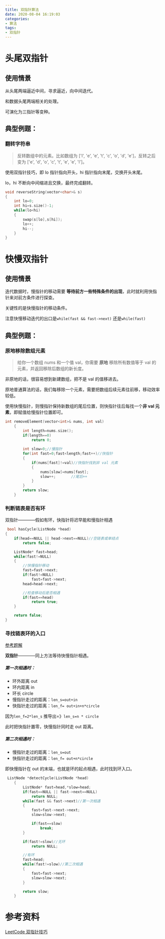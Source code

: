 ```yaml
---
title: 双指针算法
date: 2020-08-04 16:19:03
categories:
- 算法
tags:
- 双指针
---
```


# 头尾双指针
## 使用情景
从头尾两端逼近中间，寻求逼近，向中间迭代。

和数据头尾两端相关的处理。

可演化为三指针等变种。

## 典型例题：

### 翻转字符串
>反转数组中的元素。比如数组为 ['l', 'e', 'e', 't', 'c', 'o', 'd', 'e']，反转之后变为 ['e', 'd', 'o', 'c', 't', 'e', 'e', 'l']。

使用双指针技巧，即 lo 指针指向开头，hi 指针指向末尾，交换开头末尾。

lo，hi 不断向中间缩进且交换，最终完成翻转。

```cpp
void reverseString(vector<char>& s) 
{
    int lo=0;
    int hi=s.size()-1;
    while(lo<hi)
    {
        swap(s[lo],s[hi]);    
        lo++;
        hi--;
    }
}
```

 <!-- more --> 

# 快慢双指针
## 使用情景
迭代数据时，慢指针的移动需要 **等待前方一些特殊条件的出现**，此时就利用快指针来对前方条件进行探查。

关键性的是快慢指针的移动条件。

注意快慢移动迭代的出口是``while(fast && fast->next)`` 还是``while(fast)``

## 典型例题：

### 原地移除数组元素
>给你一个数组 nums 和一个值 val，你需要 **原地** 移除所有数值等于 val 的元素，并返回移除后数组的新长度。

非原地的话，很容易想到新建数组，把不是 val 的值移进去。

原地普通算法的话，我们每移除一个元素，需要把数组后续元素往前移，移动效率较低。

使用快慢指针，则慢指针保持新数组的尾后位置，则快指针往后每找一个**非 val 元素**，即赋值给慢指针位置即可。

```cpp
int removeElement(vector<int>& nums, int val) 
    {
        int length=nums.size();
        if(length==0)
            return 0;
        
        int slow=0;//慢指针
        for(int fast=0;fast<length;fast++)//快指针
        {
            if(nums[fast]!=val)//快指针找到非 val 元素
            {   
                nums[slow]=nums[fast];
                slow++;       //尾后++   
            }       
        }      
        return slow;
    }
```

### 判断链表是否有环
双指针————假如有环，快指针将迟早能和慢指针相遇

```cpp
 bool hasCycle(ListNode *head) 
{
    if(head==NULL || head->next==NULL)//空链表或单结点
        return false;

    ListNode* fast=head;
    while(fast!=NULL)
    {
        //快慢指针移动
        fast=fast->next;
        if(fast!=NULL)
            fast=fast->next;
        head=head->next;

        //检查移动后是否相遇
        if(fast==head)
            return true;
    }

    return false;
}
```

### 寻找链表环的入口
[参考题解](https://leetcode-cn.com/problems/linked-list-cycle-ii/solution/c-shuang-zhi-zhen-z-by-zrita/)

**双指针**————同上方法等待快慢指针相遇。

##### 第一次相遇时：
- 环外距离 out
- 环内距离 in
- 环长 circle
- 慢指针走过的距离：``len_s=out+in``
- 快指针走过的距离：``len_f= out+in+n*circle``

因为``len_f=2*len_s`` 推导出=》``len_s=n * circle``

此时把快指针置零，快慢指针同时走 out 距离。
##### 第二次相遇时：
- 慢指针走过的距离：``len_s=out``
- 快指针走过的距离：``len_f= out+n*circle``

即快慢指针在 out 的末端，也就是环的起点相遇，此时找到环入口。

```cpp
 ListNode *detectCycle(ListNode *head) 
    {
        ListNode* fast=head,*slow=head;
        if(fast==NULL || fast->next==NULL)
            return NULL;
        while(fast && fast->next)//第一次相遇
        {
            fast=fast->next->next;
            slow=slow->next;

            if(fast==slow)
                break;
        }

        if(fast!=slow)//无环
            return NULL;

        //有环
        fast=head;
        while(fast!=slow)//第二次相遇
        {
            fast=fast->next;
            slow=slow->next;
        }

        return slow;
    }
```

# 参考资料
[LeetCode 双指针技巧](https://leetcode-cn.com/leetbook/read/array-and-string/cmf5c/)